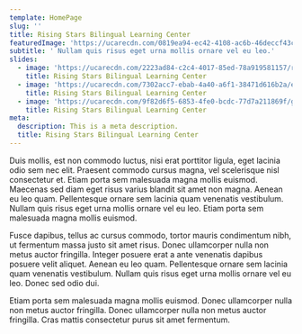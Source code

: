 ```yaml
---
template: HomePage
slug: ''
title: Rising Stars Bilingual Learning Center
featuredImage: 'https://ucarecdn.com/0819ea94-ec42-4108-ac6b-46deccf43cae/'
subtitle: ' Nullam quis risus eget urna mollis ornare vel eu leo.'
slides:
  - image: 'https://ucarecdn.com/2223ad84-c2c4-4017-85ed-78a919581157/ramintalebiu_b0jWnkgM0unsplash.jpg'
    title: Rising Stars Bilingual Learning Center
  - image: 'https://ucarecdn.com/7302acc7-ebab-4a40-a6f1-38471d616b2a/eyeforebonyOWi1sIWiCAIunsplash.jpg'
    title: Rising Stars Bilingual Learning Center
  - image: 'https://ucarecdn.com/9f82d6f5-6853-4fe0-bcdc-77d7a211869f/gabbyorcutt7E29j_4GBNIunsplash.jpg'
    title: Rising Stars Bilingual Learning Center
meta:
  description: This is a meta description.
  title: Rising Stars Bilingual Learning Center
---
```


Duis mollis, est non commodo luctus, nisi erat porttitor ligula, eget lacinia odio sem nec elit. Praesent commodo cursus magna, vel scelerisque nisl consectetur et. Etiam porta sem malesuada magna mollis euismod. Maecenas sed diam eget risus varius blandit sit amet non magna. Aenean eu leo quam. Pellentesque ornare sem lacinia quam venenatis vestibulum. Nullam quis risus eget urna mollis ornare vel eu leo. Etiam porta sem malesuada magna mollis euismod.

Fusce dapibus, tellus ac cursus commodo, tortor mauris condimentum nibh, ut fermentum massa justo sit amet risus. Donec ullamcorper nulla non metus auctor fringilla. Integer posuere erat a ante venenatis dapibus posuere velit aliquet. Aenean eu leo quam. Pellentesque ornare sem lacinia quam venenatis vestibulum. Nullam quis risus eget urna mollis ornare vel eu leo. Donec sed odio dui.

Etiam porta sem malesuada magna mollis euismod. Donec ullamcorper nulla non metus auctor fringilla. Donec ullamcorper nulla non metus auctor fringilla. Cras mattis consectetur purus sit amet fermentum.
